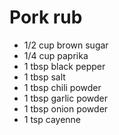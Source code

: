 Pork rub
========

- 1/2 cup brown sugar
- 1/4 cup paprika
- 1 tbsp black pepper
- 1 tbsp salt
- 1 tbsp chili powder
- 1 tbsp garlic powder
- 1 tbsp onion powder
- 1 tsp cayenne
